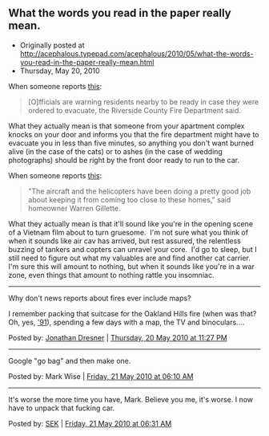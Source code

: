 ## What the words you read in the paper really mean.

 * Originally posted at http://acephalous.typepad.com/acephalous/2010/05/what-the-words-you-read-in-the-paper-really-mean.html
 * Thursday, May 20, 2010

When someone reports [this](http://latimesblogs.latimes.com/lanow/2010/05/brush-fire-breaks-out-in-corona.html):

> [O]fficials are warning residents nearby to be ready in case they were ordered to evacuate, the Riverside County Fire Department said.

What they actually mean is that someone from your apartment complex knocks on your door and informs you that the fire department might have to evacuate you in less than five minutes, so anything you don't want burned alive (in the case of the cats) or to ashes (in the case of wedding photographs) should be right by the front door ready to run to the car.  

When someone reports [this](http://abclocal.go.com/kfsn/story?section=news/state&id=7453823):

> "The aircraft and the helicopters have been doing a pretty good job about keeping it from coming too close to these homes," said homeowner Warren Gillette.

What they actually mean is that it'll sound like you're in the opening scene of a Vietnam film about to turn gruesome.  I'm not sure what you think of when it sounds like air cav has arrived, but rest assured, the relentless buzzing of tankers and copters can unravel your core.  I'd go to sleep, but I still need to figure out what my valuables are and find another cat carrier.  I'm sure this will amount to nothing, but when it sounds like you're in a war zone, even things that amount to nothing rattle you insomniac.

* * *

Why don't news reports about fires ever include maps?

I remember packing that suitcase for the Oakland Hills fire (when was that? Oh, yes, ['91](http://en.wikipedia.org/wiki/Oakland\_Firestorm\_of\_1991)), spending a few days with a map, the TV and binoculars.... 

Posted by: [Jonathan Dresner](http://twitter.com/jondresner) | [Thursday, 20 May 2010 at 11:27 PM](http://acephalous.typepad.com/acephalous/2010/05/what-the-words-you-read-in-the-paper-really-mean.html?cid=6a00d8341c2df453ef0133ee249636970b#comment-6a00d8341c2df453ef0133ee249636970b)

* * *

Google "go bag" and then make one.

Posted by: Mark Wise | [Friday, 21 May 2010 at 06:10 AM](http://acephalous.typepad.com/acephalous/2010/05/what-the-words-you-read-in-the-paper-really-mean.html?cid=6a00d8341c2df453ef01348155e5b3970c#comment-6a00d8341c2df453ef01348155e5b3970c)

* * *

It's worse the more time you have, Mark.  Believe you me, it's worse.  I now have to unpack that fucking car.  

Posted by: [SEK](http://acephalous.typepad.com/) | [Friday, 21 May 2010 at 06:31 AM](http://acephalous.typepad.com/acephalous/2010/05/what-the-words-you-read-in-the-paper-really-mean.html?cid=6a00d8341c2df453ef01348155f43d970c#comment-6a00d8341c2df453ef01348155f43d970c)

